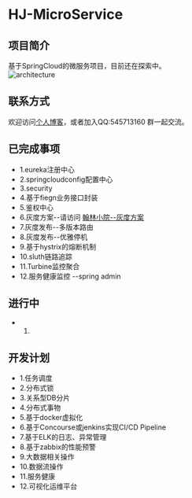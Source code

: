 # HJ-MicroService
## 项目简介
基于SpringCloud的微服务项目，目前还在探索中。<br>
![architecture](http://huhanlin.com/wp-content/uploads/2018/06/hanson_architecture-1.png "logic_architecture")  
## 联系方式
欢迎访问[个人博客](http://huhanlin.com/)，或者加入QQ:545713160 群一起交流。<br>

## 已完成事项
* 1.eureka注册中心<br>
* 2.springcloudconfig配置中心<br>
* 3.security <br>
* 4.基于fiegn业务接口封装 <br>
* 5.鉴权中心 <br>
* 6.灰度方案--请访问 [翰林小院--灰度方案](http://huhanlin.com/2018/06/15/springcloud-%E7%81%B0%E5%BA%A6%E5%8F%91%E5%B8%83%E6%96%B9%E6%A1%88/)<br>
* 7.灰度发布--多版本路由
* 8.灰度发布--优雅停机
* 9.基于hystrix的熔断机制
* 10.sluth链路追踪
* 11.Turbine监控聚合
* 12.服务健康监控 --spring admin
## 进行中
* 1. <br>

## 开发计划
* 1.任务调度 <br>
* 2.分布式锁 <br>
* 3.关系型DB分片<br>
* 4.分布式事物  <br>
* 5.基于docker虚拟化 <br>
* 6.基于Concourse或jenkins实现CI/CD Pipeline <br>
* 7.基于ELK的日志、异常管理 <br>
* 8.基于zabbix的性能预警 <br>
* 9.大数据相关操作 <br>
* 10.数据流操作 <br>
* 11.服务健康 <br>
* 12.可视化运维平台 <br>
